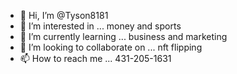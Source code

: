 - 👋 Hi, I’m @Tyson8181
- 👀 I’m interested in ... money and sports 
- 🌱 I’m currently learning ... business and marketing 
- 💞️ I’m looking to collaborate on ... nft flipping 
- 📫 How to reach me ... 431-205-1631

<!---
Tyson8181/Tyson8181 is a ✨ special ✨ repository because its `README.md` (this file) appears on your GitHub profile.
You can click the Preview link to take a look at your changes.
--->
